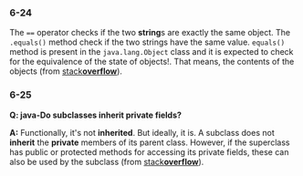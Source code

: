 ### 6-24
The ```==``` operator checks if the two **string**s are exactly the same object. The ```.equals()``` method check if the two strings have the same value. ```equals()``` method is present in the ```java.lang.Object``` class and it is expected to check for the equivalence of the state of objects!. That means, the contents of the objects (from [stack**overflow**][df2]).

[//]:#
[df2]:http://stackoverflow.com/questions/513832/how-do-i-compare-strings-in-java

### 6-25
**Q: java-Do subclasses inherit private fields?**
 
**A:** Functionally, it's not **inherited**. But ideally, it is. A subclass does not **inherit** the **private** members of its parent class. However, if the superclass has public or protected methods for accessing its private fields, these can also be used by the subclass (from [stack**overflow**](stackoverflow.com/questions/4716040/do-subclasses-inherit-private-fields)).
